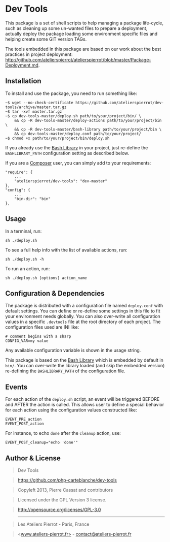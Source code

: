 Dev Tools
=========

This package is a set of shell scripts to help managing a package life-cycle, such as cleaning
up some un-wanted files to prepare a deployment, actually deploy the package loading some
environment specific files and helping create some GIT version TAGs.

The tools embedded in this package are based on our work about the best practices in project
deployment: <http://github.com/atelierspierrot/atelierspierrot/blob/master/Package-Deployment.md>.


## Installation

To install and use the package, you need to run something like:

    ~$ wget --no-check-certificate https://github.com/atelierspierrot/dev-tools/archive/master.tar.gz
    ~$ tar -xvf master.tar.gz
    ~$ cp dev-tools-master/deploy.sh path/to/your/project/bin/ \
        && cp -R dev-tools-master/deploy-actions path/to/your/project/bin \
        && cp -R dev-tools-master/bash-library path/to/your/project/bin \
        && cp dev-tools-master/deploy.conf path/to/your/project/
    ~$ chmod +x path/to/your/project/bin/deploy.sh

If you already use the [Bash Library](https://github.com/atelierspierrot/bash-library) in your
project, just re-define the `BASHLIBRARY_PATH` configuration setting as described below.

If you are a [Composer](http://getcomposer.org) user, you can simply add to your requirements:

    "require": {
        ...
        "atelierspierrot/dev-tools": "dev-master"
    },
    "config": {
        ...
        "bin-dir": "bin"
    },


## Usage

In a terminal, run:

    sh ./deploy.sh

To see a full help info with the list of available actions, run:

    sh ./deploy.sh -h

To run an action, run:

    sh ./deploy.sh [options] action_name


## Configuration & Dependencies

The package is distributed with a configuration file named `deploy.conf` with default settings.
You can define or re-define some settings in this file to fit your environment needs globally.
You can also over-write all configuration values in a specific `.devtools` file at the root
directory of each project. The configuration files used are INI like:

    # comment begins with a sharp
    CONFIG_VAR=my value

Any available configuration variable is shown in the usage string.

This package is based on the [Bash Library](https://github.com/atelierspierrot/bash-library)
which is embedded by default in `bin/`. You can over-write the library loaded (and skip the
embedded version) re-defining the `BASHLIBRARY_PATH` of the configuration file.


## Events

For each action of the `deploy.sh` script, an event will be triggered BEFORE and AFTER the
action is called. This allows user to define a special behavior for each action using the
configuration values constructed like:

    EVENT_PRE_action
    EVENT_POST_action

For instance, to echo `done` after the `cleanup` action, use:

    EVENT_POST_cleanup="echo 'done'"


## Author & License

>    Dev Tools

>    https://github.com/php-carteblanche/dev-tools

>    Copyleft 2013, Pierre Cassat and contributors

>    Licensed under the GPL Version 3 license.

>    http://opensource.org/licenses/GPL-3.0

>    ----

>    Les Ateliers Pierrot - Paris, France

>    <www.ateliers-pierrot.fr> - <contact@ateliers-pierrot.fr>

